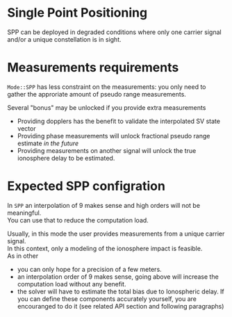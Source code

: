 Single Point Positioning
========================

SPP can be deployed in degraded conditions where only one carrier signal and/or a unique constellation is in sight.

Measurements requirements
=========================

`Mode::SPP` has less constraint on the measurements:
you only need to gather the approriate amount of pseudo range measurements. 

Several "bonus" may be unlocked if you provide extra measurements

* Providing dopplers has the benefit to validate the interpolated SV state vector
* Providing phase measurements will unlock fractional pseudo range estimate *in the future*
* Providing measurements on another signal will unlock the true ionosphere delay to be estimated.

Expected SPP configration
=========================

In `SPP` an interpolation of 9 makes sense and high orders will not be meaningful.  
You can use that to reduce the computation load.

Usually, in this mode the user provides measurements from a unique carrier signal.  
In this context, only a modeling of the ionosphere impact is feasible.  
As in other 

- you can only hope for a precision of a few meters.    
- an interpolation order of 9 makes sense, going above will increase the computation load without any benefit.
- the solver will have to estimate the total bias due to Ionospheric delay. If you can define
these components accurately yourself, you are encouranged to do it (see related API section and following paragraphs)

